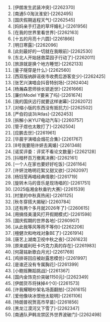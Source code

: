 
1. [伊朗发生武装冲突]-[2262370]
1. [南通5:0淘汰淮安]-[2262495]
1. [国庆假期返程天气]-[2262545]
1. [妈妈亲手打造的草坪婚礼]-[2261956]
1. [在我的世界里看世界]-[2262163]
1. [十五的月亮十六圆]-[2261866]
1. [明日寒露]-[2262096]
1. [此刻最好的一切就在我眼前]-[2262530]
1. [东北人开始拯救菜园子行动了]-[2262011]
1. [旅游就是换个地方睡觉]-[2262133]
1. [量子隧穿是什么]-[2262560]
1. [西双版纳辟谣夜市收费后游客变少]-[2262425]
1. [张艺兴演唱会抖音特别场]-[2262404]
1. [杨瀚森恩师徐长锁逝世]-[2261666]
1. [廉价Model Y要来了吗]-[2261674]
1. [我的国庆远行就要这样谢幕]-[2262072]
1. [对缩小版的东西没有抵抗力]-[2262502]
1. [严伯钧谈3I/Atlas]-[2262453]
1. [拆解小米YU7电动汽车]-[2260757]
1. [管子煜也太敢打了]-[2262504]
1. [应鹏去世]-[2261961]
1. [华晨宇演唱会烟花合集]-[2261767]
1. [8号我要陪许妍去离婚]-[2261348]
1. [诺奖评委：评奖不看论文数量]-[2262128]
1. [抖暗杯百万撤离决赛]-[2262161]
1. [一个人在家也要好好吃饭]-[2261164]
1. [许妍沈皓明花絮又甜又欲]-[2262097]
1. [杨钰莹再唱经典情歌]-[2261719]
1. [旋转木马的音乐是现场唱的]-[2261751]
1. [2025临湘金秋垂钓大赛]-[2261539]
1. [村里的中秋真热闹]-[2261125]
1. [秋冬穿搭大揭秘]-[2260784]
1. [还有两个多月就2026年了]-[2260615]
1. [用搞怪美漫风打开假期模式]-[2261598]
1. [国庆假期的世界各地]-[2260907]
1. [从此我等风等雨不等你]-[2262206]
1. [檀健次和吻戏对象BE了]-[2261914]
1. [唐艺上湖南卫视中秋之夜]-[2261623]
1. [原来威利旺卡巧克力真的存在]-[2261983]
1. [何晟铭新歌白月光]-[2261769]
1. [鸡排哥回应被赵露思模仿]-[2261997]
1. [是谁还没有专属胸花]-[2261399]
1. [小鲍摇舞蹈挑战]-[2261367]
1. [国内金饰克价突破1150元]-[2262349]
1. [伊朗货币将抹掉4个0]-[2261573]
1. [许我耀眼吵架名场面翻拍]-[2261615]
1. [爱他像块冰恨他太聪明]-[2261106]
1. [特朗普祝贺高市早苗]-[2261856]
1. [黑龙江漠河又下雪了]-[2262347]
1. [南通队尹韩龙禁区外世界波破门]-[2262498]